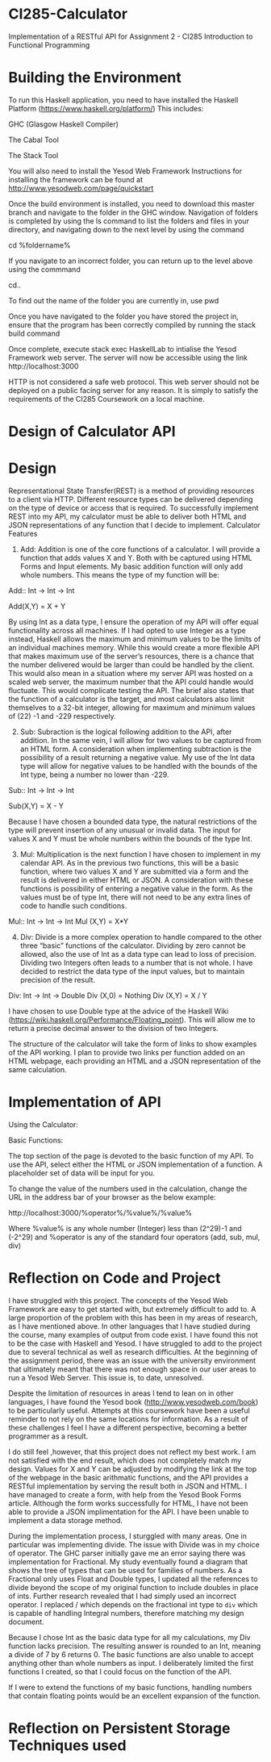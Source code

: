 # CI285-Calculator
Implementation of a RESTful API for Assignment 2 - CI285 Introduction to Functional Programming

# Building the Environment
To run this Haskell application, you need to have installed the Haskell Platform  (https://www.haskell.org/platform/)
This includes:

GHC (Glasgow Haskell Compiler)

The Cabal Tool

The Stack Tool

You will also need to install the Yesod Web Framework
Instructions for installing the framework can be found at http://www.yesodweb.com/page/quickstart

Once the build environment is installed, you need to download this master branch and navigate to the folder in the GHC window.
Navigation of folders is completed by using the ls command to list the folders and files in your directory, and navigating down to the next level by using the command 

cd %foldername%

If you navigate to an incorrect folder, you can return up to the level above using the commmand 

cd..

To find out the name of the folder you are currently in, use pwd

Once you have navigated to the folder you have stored the project in, ensure that the program has been correctly compiled by running the stack build command

Once complete, execute stack exec HaskellLab to intialise the Yesod Framework web server. The server will now be accessible using the link http://localhost:3000

HTTP is not considered a safe web protocol. This web server should not be deployed on a public facing server for any reason. It is simply to satisfy the requirements of the CI285 Coursework on a local machine.

# Design of Calculator API

# Design
Representational State Transfer(REST) is a method of providing resources to a client via HTTP. Different resource types can be delivered depending on the type of device or access that is required. To successfully implement REST into my API, my calculator must be able to deliver both HTML and JSON representations of any function that I decide to implement.
Calculator Features
1.	Add: Addition is one of the core functions of a calculator. I will provide a function that adds values X and Y. Both with be captured using HTML Forms and Input elements. My basic addition function will only add whole numbers. This means the type of my function will be:

Add:: Int -> Int -> Int

Add(X,Y) = X + Y

By using Int as a data type, I ensure the operation of my API will offer equal functionality across all machines. If I had opted to use Integer as a type instead, Haskell allows the maximum and minimum values to be the limits of an individual machines memory. While this would create a more flexible API that makes maximum use of the server’s resources, there is a chance that the number delivered would be larger than could be handled by the client. This would also mean in a situation where my server API was hosted on a scaled web server, the maximum number that the API could handle would fluctuate. This would complicate testing the API. The brief also states that the function of a calculator is the target, and most calculators also limit themselves to a 32-bit integer, allowing for maximum and minimum values of (22) -1 and -229 respectively.

2.	Sub: Subraction is the logical following addition to the API, after addition. In the same vein, I will allow for two values to be captured from an HTML form. A consideration when implementing subtraction is the possibility of a result returning a negative value. My use of the Int data type will allow for negative values to be handled with the bounds of the Int type, being a number no lower than -229.

Sub:: Int -> Int -> Int

Sub(X,Y) = X - Y

Because I have chosen a bounded data type, the natural restrictions of the type will prevent insertion of any unusual or invalid data. The input for values X and Y must be whole numbers within the bounds of the type Int.


3.	Mul: Multiplication is the next function I have chosen to implement in my calendar API. As in the previous two functions, this will be a basic function, where two values X and Y are submitted via a form and the result is delivered in either HTML or JSON. A consideration with these functions is possibility of entering a negative value in the form. As the values must be of type Int, there will not need to be any extra lines of code to handle such conditions.

Mul:: Int -> Int -> Int
Mul (X,Y) =  X*Y

4.	Div: Divide is a more complex operation to handle compared to the other three “basic” functions of the calculator. Dividing by zero cannot be allowed, also the use of Int as a data type can lead to loss of precision. Dividing two Integers often leads to a number that is not whole. I have decided to restrict the data type of the input values, but to maintain precision of the result.

Div: Int -> Int -> Double
Div (X,0) = Nothing
Div (X,Y) = X / Y

I have chosen to use Double type at the advice of the Haskell Wiki (https://wiki.haskell.org/Performance/Floating_point). This will allow me to return a precise decimal answer to the division of two Integers.

The structure of the calculator will take the form of links to show examples of the API working. I plan to provide two links per function added on an HTML webpage, each providing an HTML and a JSON representation of the same calculation.


# Implementation of API
Using the Calculator:

Basic Functions:

The top section of the page is devoted to the basic function of my API. To use the API, select either the HTML or JSON implementation of a function. A placeholder set of data will be input for you.

To change the value of the numbers used in the calculation, change the URL in the address bar of your browser as the below example:

http://localhost:3000/%operator%/%value%/%value%

Where %value% is any whole number (Integer) less than (2^29)-1 and (-2^29) and %operator is any of the standard four operators (add, sub, mul, div)

# Reflection on Code and Project
I have struggled with this project. The concepts of the Yesod Web Framework are easy to get started with, but extremely difficult to add to. A large proportion of the problem with this has been in my areas of research, as I have mentioned above. In other languages that I have studied during the course, many examples of output from code exist. I have found this not to be the case with Haskell and Yesod. I have struggled to add to the project due to several technical as well as research difficulties. At the beginning of the assignment period, there was an issue with the university environment that ultimately meant that there was not enough space in our user areas to run a Yesod Web Server. This issue is, to date, unresolved.

Despite the limitation of resources in areas I tend to lean on in other languages, I have found the Yesod book (http://www.yesodweb.com/book) to be particularly useful. Attempts at this coursework have been a useful reminder to not rely on the same locations for information. As a result of these challenges I feel I have a different perspective, becoming a better programmer as a result.

I do still feel ,however, that this project does not reflect my best work. I am not satisfied with the end result, which does not completely match my design. Values for X and Y can be adjusted by modifying the link at the top of the webpage in the basic arithmatic functions, and the API provides a RESTful implementation by serving the result both in JSON and HTML. I have managed to create a form, with help from the Yesod Book Forms article. Although the form works successfully for HTML, I have not been able to provide a JSON implimentation for the API. I have been unable to implement a data storage method.

During the implementation process, I sturggled with many areas. One in particular was implementing divide. The issue with Divide was in my choice of operator. The GHC parser initially gave me an error saying there was implementation for Fractional. My study eventually found a diagram that shows the tree of types that can be used for families of numbers. As a Fractional only uses Float and Double types, I updated all the references to divide beyond the scope of my original function to include doubles in place of ints. Further research revealed that I had simply used an incorrect operator. I replaced / which depends on the fractional int type to `div` which is capable of handling Integral numbers, therefore matching my design document.

Because I chose Int as the basic data type for all my calculations, my Div function lacks precision. The resulting answer is rounded to an Int, meaning a divide of 7 by 6 returns 0. The basic functions are also unable to accept anything other than whole numbers as input. I deliberately limited the first functions I created, so that I could focus on the function of the API.

If I were to extend the functions of my basic functions, handling numbers that contain floating points would be an excellent expansion of the function.

# Reflection on Persistent Storage Techniques used

